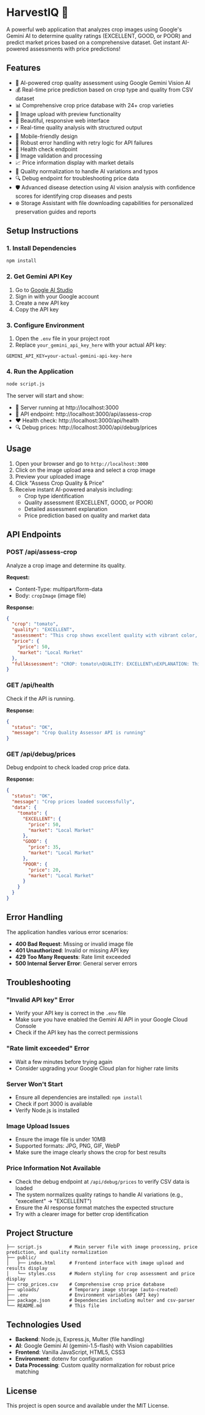 # HarvestIQ 🌾

A powerful web application that analyzes crop images using Google's Gemini AI to determine quality ratings (EXCELLENT, GOOD, or POOR) and predict market prices based on a comprehensive dataset. Get instant AI-powered assessments with price predictions!

## Features

- 🌾 AI-powered crop quality assessment using Google Gemini Vision AI
- 💰 Real-time price prediction based on crop type and quality from CSV dataset
- 📊 Comprehensive crop price database with 24+ crop varieties
- 📸 Image upload with preview functionality
- 🎨 Beautiful, responsive web interface
- ⚡ Real-time quality analysis with structured output
- 📱 Mobile-friendly design
- 🔧 Robust error handling with retry logic for API failures
- 🏥 Health check endpoint
- 🎯 Image validation and processing
- 📈 Price information display with market details
- 🔄 Quality normalization to handle AI variations and typos
- 🔍 Debug endpoint for troubleshooting price data
- 🛡️ Advanced disease detection using AI vision analysis with confidence scores for identifying crop diseases and pests
- ❄️ Storage Assistant with file downloading capabilities for personalized preservation guides and reports

## Setup Instructions

### 1. Install Dependencies

```bash
npm install
```

### 2. Get Gemini API Key

1. Go to [Google AI Studio](https://makersuite.google.com/app/apikey)
2. Sign in with your Google account
3. Create a new API key
4. Copy the API key

### 3. Configure Environment

1. Open the `.env` file in your project root
2. Replace `your_gemini_api_key_here` with your actual API key:

```env
GEMINI_API_KEY=your-actual-gemini-api-key-here
```

### 4. Run the Application

```bash
node script.js
```

The server will start and show:
- 🚀 Server running at http://localhost:3000
- 🌾 API endpoint: http://localhost:3000/api/assess-crop
- ❤️ Health check: http://localhost:3000/api/health
- 🔍 Debug prices: http://localhost:3000/api/debug/prices

## Usage

1. Open your browser and go to `http://localhost:3000`
2. Click on the image upload area and select a crop image
3. Preview your uploaded image
4. Click "Assess Crop Quality & Price"
5. Receive instant AI-powered analysis including:
   - Crop type identification
   - Quality assessment (EXCELLENT, GOOD, or POOR)
   - Detailed assessment explanation
   - Price prediction based on quality and market data

## API Endpoints

### POST /api/assess-crop
Analyze a crop image and determine its quality.

**Request:**
- Content-Type: multipart/form-data
- Body: `cropImage` (image file)

**Response:**
```json
{
  "crop": "tomato",
  "quality": "EXCELLENT",
  "assessment": "This crop shows excellent quality with vibrant color, perfect shape, and no visible defects. The produce appears fresh and healthy with optimal ripeness.",
  "price": {
    "price": 50,
    "market": "Local Market"
  },
  "fullAssessment": "CROP: tomato\nQUALITY: EXCELLENT\nEXPLANATION: This crop shows excellent quality with vibrant color, perfect shape, and no visible defects. The produce appears fresh and healthy with optimal ripeness."
}
```

### GET /api/health
Check if the API is running.

**Response:**
```json
{
  "status": "OK",
  "message": "Crop Quality Assessor API is running"
}
```

### GET /api/debug/prices
Debug endpoint to check loaded crop price data.

**Response:**
```json
{
  "status": "OK",
  "message": "Crop prices loaded successfully",
  "data": {
    "tomato": {
      "EXCELLENT": {
        "price": 50,
        "market": "Local Market"
      },
      "GOOD": {
        "price": 35,
        "market": "Local Market"
      },
      "POOR": {
        "price": 20,
        "market": "Local Market"
      }
    }
  }
}
```

## Error Handling

The application handles various error scenarios:

- **400 Bad Request**: Missing or invalid image file
- **401 Unauthorized**: Invalid or missing API key
- **429 Too Many Requests**: Rate limit exceeded
- **500 Internal Server Error**: General server errors

## Troubleshooting

### "Invalid API key" Error
- Verify your API key is correct in the `.env` file
- Make sure you have enabled the Gemini AI API in your Google Cloud Console
- Check if the API key has the correct permissions

### "Rate limit exceeded" Error
- Wait a few minutes before trying again
- Consider upgrading your Google Cloud plan for higher rate limits

### Server Won't Start
- Ensure all dependencies are installed: `npm install`
- Check if port 3000 is available
- Verify Node.js is installed

### Image Upload Issues
- Ensure the image file is under 10MB
- Supported formats: JPG, PNG, GIF, WebP
- Make sure the image clearly shows the crop for best results

### Price Information Not Available
- Check the debug endpoint at `/api/debug/prices` to verify CSV data is loaded
- The system normalizes quality ratings to handle AI variations (e.g., "execellent" → "EXCELLENT")
- Ensure the AI response format matches the expected structure
- Try with a clearer image for better crop identification

## Project Structure

```
├── script.js          # Main server file with image processing, price prediction, and quality normalization
├── public/
│   ├── index.html     # Frontend interface with image upload and results display
│   └── styles.css     # Modern styling for crop assessment and price display
├── crop_prices.csv    # Comprehensive crop price database
├── uploads/           # Temporary image storage (auto-created)
├── .env               # Environment variables (API key)
├── package.json       # Dependencies including multer and csv-parser
└── README.md          # This file
```

## Technologies Used

- **Backend**: Node.js, Express.js, Multer (file handling)
- **AI**: Google Gemini AI (gemini-1.5-flash) with Vision capabilities
- **Frontend**: Vanilla JavaScript, HTML5, CSS3
- **Environment**: dotenv for configuration
- **Data Processing**: Custom quality normalization for robust price matching

## License

This project is open source and available under the MIT License.
